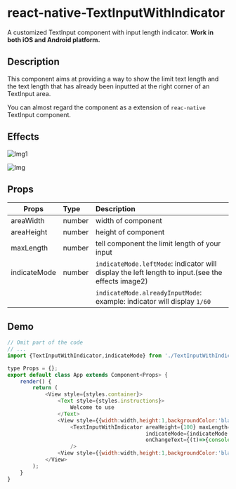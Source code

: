 # react-native-TextInputWithIndicator
A customized TextInput component with input length indicator.
**Work in both iOS and Android platform.**

## Description
This component aims at providing a way to show the limit text length and the text length that has already been inputted at the right corner of an TextInput area.

You can almost regard the component as a extension of `reac-native` TextInput component.

## Effects

![Img1](https://upload-images.jianshu.io/upload_images/1180547-cdce1216d2694d6f.gif?imageMogr2/auto-orient/strip%7CimageView2/2/w/316)

![Img](https://upload-images.jianshu.io/upload_images/1180547-8b0ec4de7a48d4a6.gif?imageMogr2/auto-orient/strip%7CimageView2/2/w/316)

## Props
| Props | Type | Description |
| --- | :-- | :-- |
| areaWidth | number | width of component |
| areaHeight | number | height of component |
| maxLength | number | tell component the limit length of your input |
| indicateMode | number |`indicateMode.leftMode`: indicator will display the left length to input.(see the effects image2) |
|||`indicateMode.alreadyInputMode`: example: indicator will display `1/60`  |

## Demo

``` js
// Omit part of the code
// ...
import {TextInputWithIndicator,indicateMode} from './TextInputWithIndicator';

type Props = {};
export default class App extends Component<Props> {
    render() {
        return (
            <View style={styles.container}>
                <Text style={styles.instructions}>
                    Welcome to use
                </Text>
                <View style={{width:width,height:1,backgroundColor:'black'}}/>
                    <TextInputWithIndicator areaHeight={100} maxLength={60} areaWidth={Dimensions.get('window').width}  placeholder={'please input'}
                                            indicateMode={indicateMode.alreadyInputMode} multiline={true}
                                            onChangeText={(t)=>{console.log(t)}} autoFocus={true}
                    />
                <View style={{width:width,height:1,backgroundColor:'black'}}/>
            </View>
        );
    }
}
```


